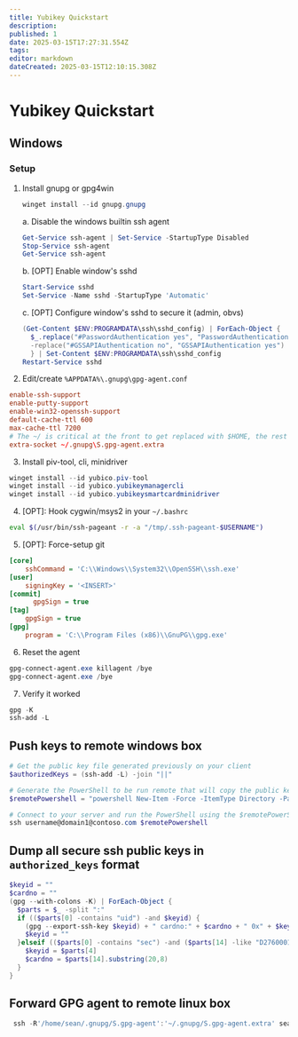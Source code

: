 ```yaml
---
title: Yubikey Quickstart
description: 
published: 1
date: 2025-03-15T17:27:31.554Z
tags: 
editor: markdown
dateCreated: 2025-03-15T12:10:15.308Z
---
```


# Yubikey Quickstart

## Windows
### Setup
1. Install gnupg or gpg4win
    ```powershell
    winget install --id gnupg.gnupg
    ```
   a. Disable the windows builtin ssh agent
   ```powershell
   Get-Service ssh-agent | Set-Service -StartupType Disabled
   Stop-Service ssh-agent
   Get-Service ssh-agent
   ```
   b. [OPT] Enable window's sshd
   ```powershell
   Start-Service sshd
   Set-Service -Name sshd -StartupType 'Automatic'
   ```
   c. [OPT] Configure window's sshd to secure it (admin, obvs)
   ```powershell
   (Get-Content $ENV:PROGRAMDATA\ssh\sshd_config) | ForEach-Object {
     $_.replace("#PasswordAuthentication yes", "PasswordAuthentication no") `
     -replace("#GSSAPIAuthentication no", "GSSAPIAuthentication yes")
     } | Set-Content $ENV:PROGRAMDATA\ssh\sshd_config
   Restart-Service sshd
   ```

2. Edit/create `%APPDATA%\.gnupg\gpg-agent.conf`
```conf
enable-ssh-support
enable-putty-support
enable-win32-openssh-support
default-cache-ttl 600
max-cache-ttl 7200
# The ~/ is critical at the front to get replaced with $HOME, the rest of the paths must be \
extra-socket ~/.gnupg\S.gpg-agent.extra
```

3. Install piv-tool, cli, minidriver
```powershell
winget install --id yubico.piv-tool
winget install --id yubico.yubikeymanagercli
winget install --id yubico.yubikeysmartcardminidriver
```

4. [OPT]: Hook cygwin/msys2 in your `~/.bashrc`
```bash
eval $(/usr/bin/ssh-pageant -r -a "/tmp/.ssh-pageant-$USERNAME")
```

5. [OPT]: Force-setup git
```ini
[core]
    sshCommand = 'C:\\Windows\\System32\\OpenSSH\\ssh.exe'
[user]
    signingKey = '<INSERT>'
[commit]
	  gpgSign = true
[tag]
    gpgSign = true
[gpg]
    program = 'C:\\Program Files (x86)\\GnuPG\\gpg.exe'
```

6. Reset the agent
```powershell
gpg-connect-agent.exe killagent /bye
gpg-connect-agent.exe /bye
```

7. Verify it worked
```powershell
gpg -K
ssh-add -L
```

## Push keys to remote windows box
```powershell
# Get the public key file generated previously on your client
$authorizedKeys = (ssh-add -L) -join "||"

# Generate the PowerShell to be run remote that will copy the public key file generated previously on your client to the authorized_keys file on your server
$remotePowershell = "powershell New-Item -Force -ItemType Directory -Path $env:USERPROFILE\.ssh; Add-Content -Force -Path $env:USERPROFILE\.ssh\authorized_keys -Value '$authorizedKeys'"

# Connect to your server and run the PowerShell using the $remotePowerShell variable
ssh username@domain1@contoso.com $remotePowershell
```

## Dump all secure ssh public keys in `authorized_keys` format
```powershell
$keyid = ""
$cardno = ""
(gpg --with-colons -K) | ForEach-Object {
  $parts = $_ -split ":"
  if (($parts[0] -contains "uid") -and $keyid) {
    (gpg --export-ssh-key $keyid) + " cardno:" + $cardno + " 0x" + $keyid + " " + $parts[9]
    $keyid = ""
  }elseif (($parts[0] -contains "sec") -and ($parts[14] -like "D276000124010000000*")) {
  	$keyid = $parts[4]
    $cardno = $parts[14].substring(20,8)
  }
}
```

## Forward GPG agent to remote linux box
```powershell
 ssh -R'/home/sean/.gnupg/S.gpg-agent':'~/.gnupg/S.gpg-agent.extra' sean@10.169.0.27
```